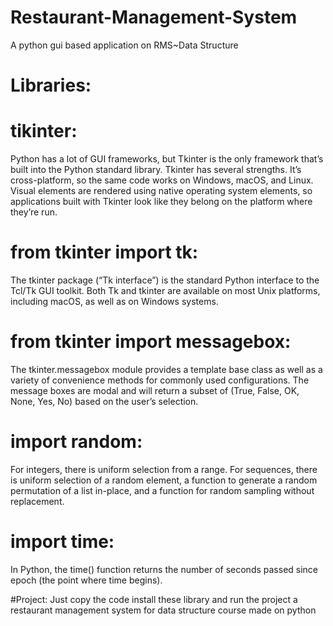 # Restaurant-Management-System
A python gui based application on RMS~Data Structure


# Libraries:

# tikinter:
Python has a lot of GUI frameworks, but Tkinter is the only framework that’s built into the Python standard library. Tkinter has several strengths. It’s cross-platform, so the same code works on Windows, macOS, and Linux. Visual elements are rendered using native operating system elements, so applications built with Tkinter look like they belong on the platform where they’re run.

# from tkinter import tk:
The tkinter package (“Tk interface”) is the standard Python interface to the Tcl/Tk GUI toolkit. Both Tk and tkinter are available on most Unix platforms, including macOS, as well as on Windows systems.
# from tkinter import messagebox:
The tkinter.messagebox module provides a template base class as well as a variety of convenience methods for commonly used configurations. The message boxes are modal and will return a subset of (True, False, OK, None, Yes, No) based on the user’s selection.
# import random:
For integers, there is uniform selection from a range. For sequences, there is uniform selection of a random element, a function to generate a random permutation of a list in-place, and a function for random sampling without replacement.
# import time:
In Python, the time() function returns the number of seconds passed since epoch (the point where time begins).


#Project:
Just copy the code install these library and run the project a restaurant management system for data structure course made on python
